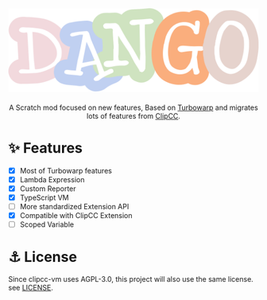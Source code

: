 <div align="center">

![dango-logo](./assets/dango.svg)
---

A Scratch mod focused on new features, Based on [Turbowarp](https://github.com/TurboWarp/scratch-vm) and migrates lots of features from [ClipCC](https://github.com/Clipteam/clipcc-vm).

</div>

# ✨ Features
- [x] Most of Turbowarp features
- [x] Lambda Expression
- [x] Custom Reporter
- [x] TypeScript VM
- [ ] More standardized Extension API
- [x] Compatible with ClipCC Extension
- [ ] Scoped Variable
# ⚓ License
Since clipcc-vm uses AGPL-3.0, this project will also use the same license. see [LICENSE](./LICENSE).
